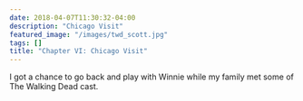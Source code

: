 ```yaml
---
date: 2018-04-07T11:30:32-04:00
description: "Chicago Visit"
featured_image: "/images/twd_scott.jpg"
tags: []
title: "Chapter VI: Chicago Visit"
---
```


I got a chance to go back and play with Winnie while my family met some of The Walking Dead cast.